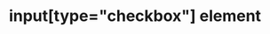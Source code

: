---
{
  "title": "input[type=\"checkbox\"] element",
  "description": "The input element represents a two-state control that represents the element's checkedness state.",
  "category": "html",
  "keywords": "input[type=\"checkbox\"] element",
  "last_test_date": "2018-10-29",
  "test_results_url": "https://a11ysupport.io/tech/html/input(type-checkbox)_element",
  "test_url": "https://a11ysupport.io/tech/html/input(type-checkbox)_element",
  "notes_by_num": {
    "1": "Didn't convey its name"
  },
  "stats": {
    "dragon_win": {
      "chrome": {
        "78": "y"
      }
    },
    "jaws": {
      "chrome": {
        "78": "y"
      },
      "ie": {
        "11": "a"
      },
      "firefox": {
        "70": "y"
      }
    },
    "narrator": {
      "edge": {
        "44": "y"
      }
    },
    "nvda": {
      "chrome": {
        "78": "y"
      },
      "firefox": {
        "70": "y"
      }
    },
    "talkback": {
      "and_chr": {
        "78": "y"
      }
    },
    "va_and": {
      "and_chr": {
        "78": "y"
      }
    },
    "vo_ios": {
      "ios_saf": {
        "13.2.3": "y"
      }
    },
    "vo_macos": {
      "safari": {
        "13.0.3": "y"
      }
    },
    "orca": {
      "firefox": {
        "70": "y"
      }
    },
    "vc_ios": {
      "ios_saf": {
        "13.2.3": "y"
      }
    },
    "vc_macos": {
      "safari": {
        "13.0.3": "a #1"
      }
    },
    "wsr": {
      "chrome": {
        "78": "y"
      }
    }
  },
  "links": {
    "WHATWG HTML spec for input[type=\"checkbox\"]": "https://html.spec.whatwg.org/multipage/input.html#checkbox-state-(type=checkbox)",
    "HTML AAM for the input[type=\"checkbox\"]": "https://w3c.github.io/html-aam/#el-input-checkbox"
  }
}
---